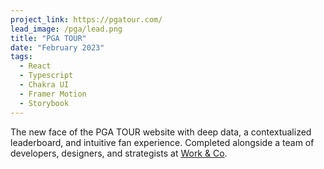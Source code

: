 ```yaml
---
project_link: https://pgatour.com/
lead_image: /pga/lead.png
title: "PGA TOUR"
date: "February 2023"
tags:
  - React
  - Typescript
  - Chakra UI
  - Framer Motion
  - Storybook
---
```


The new face of the PGA TOUR website with deep data, a contextualized leaderboard, and intuitive fan experience. Completed alongside a team of developers, designers, and strategists at [Work & Co][wc].

[wc]: https://work.co